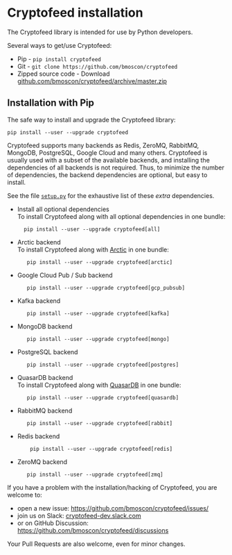 # Cryptofeed installation
 
The Cryptofeed library is intended for use by Python developers.

Several ways to get/use Cryptofeed:

* Pip - `pip install cryptofeed`
* Git - `git clone https://github.com/bmoscon/cryptofeed`
* Zipped source code - Download [github.com/bmoscon/cryptofeed/archive/master.zip](https://github.com/bmoscon/cryptofeed/archive/master.zip)

## Installation with Pip

The safe way to install and upgrade the Cryptofeed library:

    pip install --user --upgrade cryptofeed

Cryptofeed supports many backends as Redis, ZeroMQ, RabbitMQ, MongoDB, PostgreSQL, Google Cloud and many others.
Cryptofeed is usually used with a subset of the available backends, and installing the dependencies of all backends is not required. 
Thus, to minimize the number of dependencies, the backend dependencies are optional, but easy to install.

See the file [`setup.py`](https://github.com/bmoscon/cryptofeed/blob/master/setup.py#L60)
for the exhaustive list of these *extra* dependencies.

* Install all optional dependencies  
  To install Cryptofeed along with all optional dependencies in one bundle:

        pip install --user --upgrade cryptofeed[all]

* Arctic backend  
  To install Cryptofeed along with [Arctic](https://github.com/man-group/arctic/) in one bundle:

         pip install --user --upgrade cryptofeed[arctic]

* Google Cloud Pub / Sub backend

         pip install --user --upgrade cryptofeed[gcp_pubsub]

* Kafka backend

         pip install --user --upgrade cryptofeed[kafka]

* MongoDB backend

         pip install --user --upgrade cryptofeed[mongo]

* PostgreSQL backend

         pip install --user --upgrade cryptofeed[postgres]

* QuasarDB backend  
  To install Cryptofeed along with [QuasarDB](https://quasar.ai/) in one bundle:

         pip install --user --upgrade cryptofeed[quasardb]

* RabbitMQ backend

         pip install --user --upgrade cryptofeed[rabbit]

* Redis backend

          pip install --user --upgrade cryptofeed[redis]

* ZeroMQ backend

         pip install --user --upgrade cryptofeed[zmq]

If you have a problem with the installation/hacking of Cryptofeed, you are welcome to:
* open a new issue: https://github.com/bmoscon/cryptofeed/issues/
* join us on Slack: [cryptofeed-dev.slack.com](https://join.slack.com/t/cryptofeed-dev/shared_invite/enQtNjY4ODIwODA1MzQ3LTIzMzY3Y2YxMGVhNmQ4YzFhYTc3ODU1MjQ5MDdmY2QyZjdhMGU5ZDFhZDlmMmYzOTUzOTdkYTZiOGUwNGIzYTk)
* or on GitHub Discussion: https://github.com/bmoscon/cryptofeed/discussions

Your Pull Requests are also welcome, even for minor changes.
